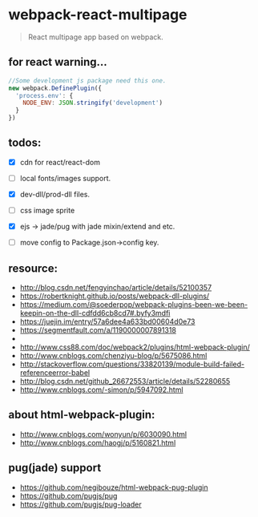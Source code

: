 # webpack-react-multipage
> React multipage app based on webpack.

## for react warning...
```js
//Some development js package need this one.
new webpack.DefinePlugin({
  'process.env': {
    NODE_ENV: JSON.stringify('development')
  }
})
```

## todos:
- [x] cdn for react/react-dom
- [ ] local fonts/images support.
- [x] dev-dll/prod-dll files.
- [ ] css image sprite
- [x] ejs -> jade/pug with jade mixin/extend and etc.
- [ ] move config to Package.json->config key.


## resource:
+ http://blog.csdn.net/fengyinchao/article/details/52100357
+ https://robertknight.github.io/posts/webpack-dll-plugins/
+ https://medium.com/@soederpop/webpack-plugins-been-we-been-keepin-on-the-dll-cdfdd6cb8cd7#.byfy3mdfi
+ https://juejin.im/entry/57a6dee4a633bd00604d0e73
+ https://segmentfault.com/a/1190000007891318
+ [sass-importer]:https://github.com/Aintaer/import-glob-loader
+ http://www.css88.com/doc/webpack2/plugins/html-webpack-plugin/
+ http://www.cnblogs.com/chenziyu-blog/p/5675086.html
+ http://stackoverflow.com/questions/33820139/module-build-failed-referenceerror-babel
+ http://blog.csdn.net/github_26672553/article/details/52280655
+ http://www.cnblogs.com/-simon/p/5947092.html

## about html-webpack-plugin:
+ http://www.cnblogs.com/wonyun/p/6030090.html
+ http://www.cnblogs.com/haogj/p/5160821.html

## pug(jade) support
+ https://github.com/negibouze/html-webpack-pug-plugin
+ https://github.com/pugjs/pug
+ https://github.com/pugjs/pug-loader
